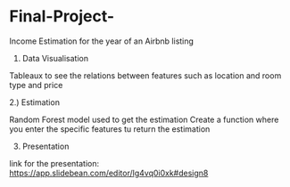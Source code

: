 # Final-Project-

Income Estimation for the year of an Airbnb listing 

1) Data Visualisation 

Tableaux to see the relations between features such as location and room type and price

2.) Estimation

Random Forest model used to get the estimation
Create a function where you enter the specific features tu return the estimation 

3) Presentation 

link for the presentation: https://app.slidebean.com/editor/lg4vq0i0xk#design8 
